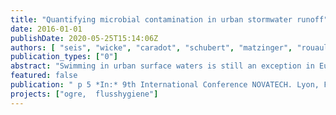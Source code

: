 ```yaml
---
title: "Quantifying microbial contamination in urban stormwater runoff"
date: 2016-01-01
publishDate: 2020-05-25T15:14:06Z
authors: [ "seis", "wicke", "caradot", "schubert", "matzinger", "rouault", "Heinzmann, B.", "Weise, L.", "Köhler, A." ]
publication_types: ["0"]
abstract: "Swimming in urban surface waters is still an exception in European cities. At the same time there are numerous initiatives trying to achieve a quality of urban surface waters that allows recreational activities including swimming. In order to manage bathing waters properly the EU Bathing Water Directive (2006/7/EC) demands the elaboration of bathing water profiles in which sources of pollution have to be assessed. In order to investigate the relevance of stormwater as a source of microbial contamination as well as the influence of catchment characteristics on the faecal loading, E.Coli, intestinal Enterococci and colony counts have been measured in event related stormwater samples of three different catchment areas in Berlin. The catchment areas were chosen to be as homogeneous as possible representing catchments of old housing buildings (OLD), new housing buildings (NEW), and commercial areas (COM). N-Formylaminoantipyrine (FAA) was measured as a tracer for raw wastewater. Results showed elevated concentrations (1-2 log units) of faecal indicator organisms (FIO) in catchment OLD (104-105 in comparison to 103 cfu/100mL) suggesting illicit connections of wastewater discharges to rainwater drains, which is supported by elevated concentrations of FAA in the same catchment type. This underlines the relevance of these illicit connections as a source of hygienic contamination, which has to be considered when planning urban bathing water activities."
featured: false
publication: " p 5 *In:* 9th International Conference NOVATECH. Lyon, France. 28 June–1 July 2016"
projects: ["ogre,  flusshygiene"]
---
```


